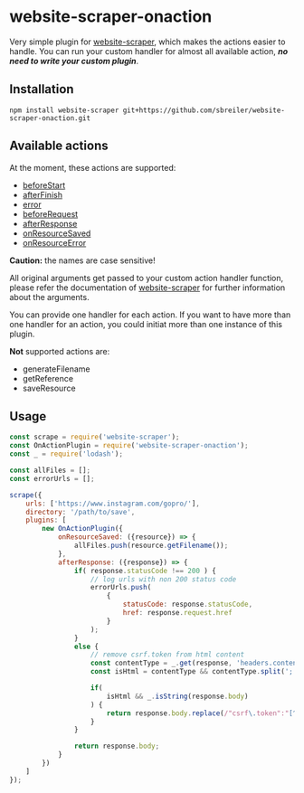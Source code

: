 # website-scraper-onaction
Very simple plugin for [website-scraper](https://github.com/website-scraper/node-website-scraper),
which makes the actions easier to handle. You can run your custom handler for almost
all available action, ***no need to write your custom plugin***.


## Installation
```shell
npm install website-scraper git+https://github.com/sbreiler/website-scraper-onaction.git
```

## Available actions
At the moment, these actions are supported:
* [beforeStart](https://github.com/website-scraper/node-website-scraper/#beforestart)
* [afterFinish](https://github.com/website-scraper/node-website-scraper/#afterfinish)
* [error](https://github.com/website-scraper/node-website-scraper/#error)
* [beforeRequest](https://github.com/website-scraper/node-website-scraper/#beforerequest)
* [afterResponse](https://github.com/website-scraper/node-website-scraper/#afterresponse)
* [onResourceSaved](https://github.com/website-scraper/node-website-scraper/#onresourcesaved)
* [onResourceError](https://github.com/website-scraper/node-website-scraper/#onresourceerror)

**Caution:** the names are case sensitive!

All original arguments get passed to your custom action handler function, please refer
the documentation of [website-scraper](https://github.com/website-scraper/node-website-scraper) for
further information about the arguments.

You can provide one handler for each action. If you want to have more than one handler for an action,
you could initiat more than one instance of this plugin.  

**Not** supported actions are:
* generateFilename
* getReference
* saveResource

## Usage
```javascript
const scrape = require('website-scraper');
const OnActionPlugin = require('website-scraper-onaction');
const _ = require('lodash');

const allFiles = [];
const errorUrls = [];

scrape({
    urls: ['https://www.instagram.com/gopro/'],
    directory: '/path/to/save',
    plugins: [
        new OnActionPlugin({
            onResourceSaved: ({resource}) => {
                allFiles.push(resource.getFilename());
            },
            afterResponse: ({response}) => {
                if( response.statusCode !== 200 ) {
                    // log urls with non 200 status code
                    errorUrls.push(
                        {
                            statusCode: response.statusCode,
                            href: response.request.href
                        }
                    );
                }
                else {
                    // remove csrf.token from html content
                    const contentType = _.get(response, 'headers.content-type');
                    const isHtml = contentType && contentType.split(';')[0] === 'text/html';

                    if(
                        isHtml && _.isString(response.body)
                    ) {
                        return response.body.replace(/"csrf\.token":"[^"]*",?/gm, '');
                    }
                }

                return response.body;
            }
        })
    ]
});
```